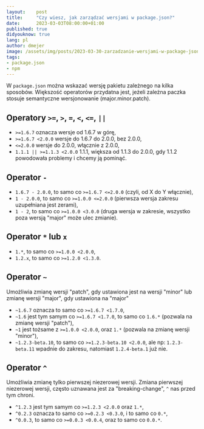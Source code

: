 ```yaml
---
layout:    post
title:     "Czy wiesz, jak zarządzać wersjami w package.json?"
date:      2023-03-03T08:00:00+01:00
published: true
didyouknow: true
lang: pl
author: dmejer
image: /assets/img/posts/2023-03-30-zarzadzanie-wersjami-w-package-json/keyboard.jpg
tags:
- package.json
- npm
---
```

W `package.json` można wskazać wersję pakietu zależnego na kilka sposobów.
Większość operatorów przydatna jest, jeżeli zależna paczka stosuje semantyczne wersjonowanie (major.minor.patch).

## Operatory `>=`, `>`, `=`, `<`, `<=`, `||`
- `>=1.6.7` oznacza wersje od 1.6.7 w górę,
- `>=1.6.7 <2.0.0` wersje do 1.6.7 do 2.0.0, bez 2.0.0,
- `<=2.0.0` wersje do 2.0.0, włącznie z 2.0.0,
- `1.1.1 || >=1.1.3 <2.0.0` 1.1.1, większa od 1.1.3 do 2.0.0, gdy 1.1.2 powodowała problemy i chcemy ją pominąć.

## Operator `-`
- `1.6.7 - 2.0.0`, to samo co `>=1.6.7 <=2.0.0` (czyli, od X do Y włącznie),
- `1 - 2.0.0`, to samo co `>=1.0.0 <=2.0.0` (pierwsza wersja zakresu uzupełniana jest zerami),
- `1 - 2`, to samo co `>=1.0.0 <3.0.0` (druga wersja w zakresie, wszystko poza wersją "major" może ulec zmianie).

## Operator `*` lub `x`
- `1.*`, to samo co `>=1.0.0 <2.0.0`,
- `1.2.x`, to samo co `>=1.2.0 <1.3.0`.

## Operator `~`
Umożliwia zmianę wersji "patch", gdy ustawiona jest na wersji "minor" lub zmianę wersji "major", gdy ustawiona na "major"
- `~1.6.7` oznacza to samo co `>=1.6.7 <1.7.0`,
- `~1.6` jest tym samym co `>=1.6.7 <1.7.0`, to samo co `1.6.*` (pozwala na zmianę wersji "patch"),
- `~1` jest tożsame z `>=1.0.0 <2.0.0`, oraz `1.*` (pozwala na zmianę wersji "minor"),
- `~1.2.3-beta.10`, to samo co `>=1.2.3-beta.10 <2.0.0`, ale np: `1.2.3-beta.11` wpadnie do zakresu, natomiast `1.2.4-beta.1` już nie.  

## Operator `^`
Umożliwia zmianę tylko pierwszej niezerowej wersji. Zmiana pierwszej niezerowej wersji, często uznawana jest za "breaking-change", `^` nas przed tym chroni.
- `^1.2.3` jest tym samym co `>=1.2.3 <2.0.0` oraz `1.*`,
- `^0.2.3` oznacza to samo co `>=0.2.3 <0.3.0`, i to samo co `0.*`,
- `^0.0.3`, to samo co `>=0.0.3 <0.0.4`, oraz to samo co `0.0.*`.

